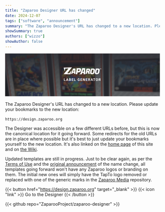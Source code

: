 ```yaml
---
title: "Zaparoo Designer URL has changed"
date: 2024-12-07
tags: ["software", "announcement"]
summary: "The Zaparoo Designer's URL has changed to a new location. Please update your bookmarks!"
showSummary: true
authors: ["wizzo"]
showAuthor: false
---
```


![Zaparoo Designer](cover.png)

The Zaparoo Designer's URL has changed to a new location. Please update your bookmarks to the new location:

`https://design.zaparoo.org`

The Designer was accessible on a few different URLs before, but this is now the canonical location for it going forward. Some redirects for the old URLs are in place where possible but it's best to just update your bookmarks yourself to the new location. It's also linked on the [home page](/) of this site and on [the Wiki](https://wiki.zaparoo.org/).

Updated templates are still in progress. Just to be clear again, as per the [Terms of Use](/terms/) and the [original announcement](/news/tapto-to-zaparoo/) of the name change, all templates going forward won't have any Zaparoo logos or branding on them. The initial new ones will simply have the TapTo logo removed or replaced with one of the generic marks in the [Zaparoo Media](https://github.com/ZaparooProject/zaparoo-media) repository.

{{< button href="https://design.zaparoo.org" target="_blank" >}}
{{< icon "link" >}} Go to the Designer
{{< /button >}}<br>

{{< github repo="ZaparooProject/zaparoo-designer" >}}
